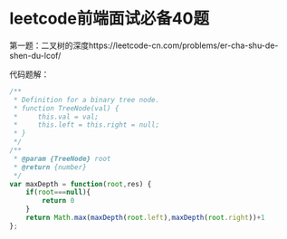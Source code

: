 # leetcode前端面试必备40题

第一题：二叉树的深度https://leetcode-cn.com/problems/er-cha-shu-de-shen-du-lcof/

代码题解：

```javascript
/**
 * Definition for a binary tree node.
 * function TreeNode(val) {
 *     this.val = val;
 *     this.left = this.right = null;
 * }
 */
/**
 * @param {TreeNode} root
 * @return {number}
 */
var maxDepth = function(root,res) {
    if(root===null){
        return 0
    }
    return Math.max(maxDepth(root.left),maxDepth(root.right))+1
};
```



